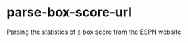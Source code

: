 parse-box-score-url
===================

Parsing the statistics of a box score from the ESPN website
